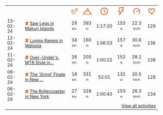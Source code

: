 <table>
    <tr>
        <th></th>
        <th></th>
        <th align="center"><img src="https://raw.githubusercontent.com/robiningelbrecht/strava-activities/master/public/distance.svg" width="30" alt="distance" title="distance"/></th>
        <th align="center"><img src="https://raw.githubusercontent.com/robiningelbrecht/strava-activities/master/public/elevation.svg" width="30" alt="elevation" title="elevation"/></th>
        <th align="center"><img src="https://raw.githubusercontent.com/robiningelbrecht/strava-activities/master/public/time.svg" width="30" alt="time" title="time"/></th>
        <th align="center"><img src="https://raw.githubusercontent.com/robiningelbrecht/strava-activities/master/public/average-watt.svg" width="30" alt="average watts" title="average watts"/></th>
        <th align="center"><img src="https://raw.githubusercontent.com/robiningelbrecht/strava-activities/master/public/average-speed.svg" width="30" alt="average speed" title="average speed"/></th>
        <th align="center"><img src="https://raw.githubusercontent.com/robiningelbrecht/strava-activities/master/public/heart-rate.svg" width="30" alt="average heart rate" title="average heart rate"/></th>
    </tr>
            <tr>
            <td>13-02-24</td>
            <td>
                                <img src="https://raw.githubusercontent.com/robiningelbrecht/strava-activities/master/public/activity-virtual-ride-zwift.svg" width="12" alt="Saw Legs in Makuri Islands" title="Saw Legs in Makuri Islands"/>
<a href="https://www.strava.com/activities/10754544228" title="Kcal: 678 | Gear: None ">Saw Legs in Makuri Islands</a>
            </td>
            <td align="center">29 <sup><sub>km</sub></sup></td>
            <td align="center">393 <sup><sub>m</sub></sup></td>
            <td align="center">1:17:20</td>
            <td align="center">153 <sup><sub>w</sub></sup></td>
            <td align="center">22.3 <sup><sub>km/h</sub></sup></td>
            <td align="center">129</td>
        </tr>
            <tr>
            <td>12-02-24</td>
            <td>
                                <img src="https://raw.githubusercontent.com/robiningelbrecht/strava-activities/master/public/activity-virtual-ride-zwift.svg" width="12" alt="Lumpy Ramps in Watopia" title="Lumpy Ramps in Watopia"/>
<a href="https://www.strava.com/activities/10747671867" title="Kcal: 602 | Gear: None ">Lumpy Ramps in Watopia</a>
            </td>
            <td align="center">34 <sup><sub>km</sub></sup></td>
            <td align="center">160 <sup><sub>m</sub></sup></td>
            <td align="center">1:06:53</td>
            <td align="center">157 <sup><sub>w</sub></sup></td>
            <td align="center">30.6 <sup><sub>km/h</sub></sup></td>
            <td align="center">136</td>
        </tr>
            <tr>
            <td>11-02-24</td>
            <td>
                                <img src="https://raw.githubusercontent.com/robiningelbrecht/strava-activities/master/public/activity-virtual-ride-zwift.svg" width="12" alt="Over-Under&#039;s, MTB Style in Richmond" title="Over-Under&#039;s, MTB Style in Richmond"/>
<a href="https://www.strava.com/activities/10739744699" title="Kcal: 524 | Gear: None ">Over-Under&#039;s, MTB Style in...</a>
            </td>
            <td align="center">28 <sup><sub>km</sub></sup></td>
            <td align="center">205 <sup><sub>m</sub></sup></td>
            <td align="center">1:00:22</td>
            <td align="center">152 <sup><sub>w</sub></sup></td>
            <td align="center">28.1 <sup><sub>km/h</sub></sup></td>
            <td align="center">138</td>
        </tr>
            <tr>
            <td>08-02-24</td>
            <td>
                                <img src="https://raw.githubusercontent.com/robiningelbrecht/strava-activities/master/public/activity-virtual-ride-zwift.svg" width="12" alt="The &#039;Grind&#039; Finale in New York" title="The &#039;Grind&#039; Finale in New York"/>
<a href="https://www.strava.com/activities/10721942311" title="Kcal: 388 | Gear: None ">The &#039;Grind&#039; Finale in New ...</a>
            </td>
            <td align="center">18 <sup><sub>km</sub></sup></td>
            <td align="center">331 <sup><sub>m</sub></sup></td>
            <td align="center">52:01</td>
            <td align="center">131 <sup><sub>w</sub></sup></td>
            <td align="center">20.5 <sup><sub>km/h</sub></sup></td>
            <td align="center">128</td>
        </tr>
            <tr>
            <td>06-02-24</td>
            <td>
                                <img src="https://raw.githubusercontent.com/robiningelbrecht/strava-activities/master/public/activity-virtual-ride-zwift.svg" width="12" alt="The Rollercoaster in New York" title="The Rollercoaster in New York"/>
<a href="https://www.strava.com/activities/10708598341" title="Kcal: 531 | Gear: None ">The Rollercoaster in New York</a>
            </td>
            <td align="center">27 <sup><sub>km</sub></sup></td>
            <td align="center">328 <sup><sub>m</sub></sup></td>
            <td align="center">1:00:43</td>
            <td align="center">153 <sup><sub>w</sub></sup></td>
            <td align="center">26.3 <sup><sub>km/h</sub></sup></td>
            <td align="center">134</td>
        </tr>
                <tr>
            <td colspan="8" align="right"><a href="https://github.com/robiningelbrecht/strava-activities#activities">View all activities</a></td>
        </tr>
    </table>

